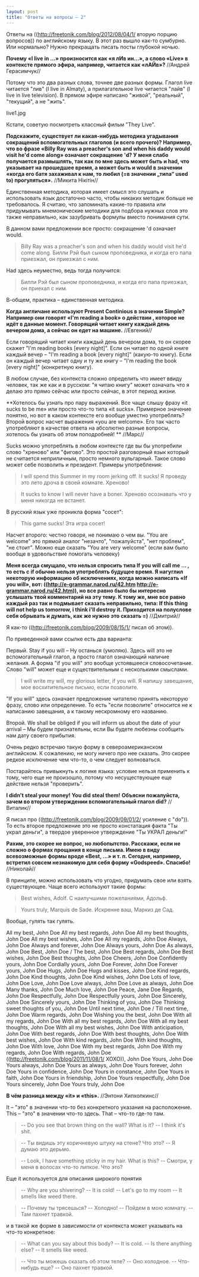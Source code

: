 ```yaml
---
layout: post
title: "Ответы на вопросы – 2"
---
```

Ответы на ((http://freetonik.com/blog/2012/08/04/1/ вторую порцию вопросов)) по английскому языку. В этот раз вышло как-то сумбурно. Или нормально? Нужно прекращать писать посты глубокой ночью.

**Почему «I live in ...» произносится как «я лИв ин...», а слово «Live» в контексте прямого эфира, например, читается как «лАЙв»?**
//Андрей Герасимчук//

Потому что это два разных слова, точнее две разных формы. Глагол live читается "лив" (I live in Almaty), а прилагательное live читается "лайв" (I live in live television). В прямом эфире написано "живой", "реальный", "текущий", а не "жить".

live1.jpg

Кстати, советую посмотреть классный фильм "They Live".

**Подскажите, существует ли какая-нибудь методика угадывания сокращений вспомогательных глаголов (и всего прочего)? Например, что во фразе «Billy Ray was a preacher's son and when his daddy would visit he'd come along» означает сокращение 'd? У меня слабо получается размышлять, так как по мне здесь может быть и had, что указывает на прошедшее время, а может быть и would в значении «когда его батя захаживал к нам, то любил (=в значении „типа“ used to) прогуляться».**
//Микита Нiкiтiн//

Единственная методика, которая имеет смысл это слушать и использовать язык достаточно часто, чтобы никаких методик больше не требовалось. Я считаю, что запоминать какие-то правила или придумывать мнемонические методики для подбора нужных слов это также неправильно, как зазубривать формулы вместо понимания сути. 

В данном вами предложении все просто: сокращение 'd означает would.

> Billy Ray was a preacher's son and when his daddy would visit he'd come along.
> Билли Рэй был сыном проповедника, и когда его папа приезжал, он приезжал с ним.

Had здесь неуместно, ведь тогда получится:

> Билли Рэй был сыном проповедника, и когда его папа приезжал, он приехал с ним.

В-общем, практика – единственная методика. 
  
**Когда англичане используют Present Continious в значении Simple? Например они говорят «I'm reading a book» о действии , которое не идёт в данные момент. Говорящий читает книгу каждый день вечером дома, а сейчас он едет на машине.**
//Евгений//

Если говорящий читает книги каждый день вечером дома, то он скорее скажет "I'm reading books [every night]". Если он читает по одной книге каждый вечер – "I'm reading a book [every night]" (какую-то книгу). Если он каждый вечер читает одну и ту же книгу – "I'm reading the book [every night]" (конкретную книгу). 

В любом случае, без контекста сложно определить что имеет ввиду человек, так же как и в русском: "я читаю книгу" может означать что я делаю это прямо сейчас или просто сейчас, в этот период жизни.
  
**Хотелось бы узнать про пару выражений. Все чаще слышу фразу «it sucks to be me» или просто что-то типа «it sucks». Примерное значение понятно, но вот в каком контексте его вообще уместно употреблять? Второй вопрос насчет выражения «you are welcome». Его так часто употребляют в качестве ответа на абсолютно разные вопросы, хотелось бы узнать об этом поподробней! **
//Марс//

Sucks можно употреблять в любом контексте где вы бы употребили слово "хреново" или "фигово". Это простой разговорный язык который не считается неприличным, просто немного вульгарный. Такое слово может себе позволить и президент. Примеры употребления:

> I will spend this Summer in my room jerking off. It sucks!
> Я проведу это лето дроча в своей комнате. Хреново!

> It sucks to know I will never have a boner.
> Хреново осознавать что у меня никогда не встанет.

В русский язык уже проникла форма "сосет":

> This game sucks!
> Эта игра сосет! 

Насчет второго: честно говоря, не понимаю о чем вы. "You are welcome" это прямой аналог "незачто", "пожалуйста", "нет проблем", "не стоит". Можно еще сказать "You are very welcome" (если вам было вообще в удовольствие помогать человеку)
  
**Меня всегда смущало, что нельзя спросить типа If you will call me ... , то есть с if обычно нельзя употреблять будущее время. Я нагуглил некоторую информацию об исключениях, когда можно написать «If you will», вот: ((http://e-grammar.narod.ru/42.htm http://e-grammar.narod.ru/42.htm)), но все равно было бы интересно услышать твой комментарий на эту тему. К тому же, мне все равно каждый раз так и подмывает сказать неправильно, типа: If this thing will not help us tomorrow, i think i'll destroy it. Приходится на полуслове себя обрывать и думать, как же нужно это сказать =)**
//Дмитрий//

Я как-то ((http://freetonik.com/blog/2009/08/15/1/ писал об этом)). 

По приведенной вами ссылке есть два варианта:

Первый. Stay if you will – Ну останься (умоляю). Здесь will это не вспомогательный глагол, а просто глагол означающий наличие желания. А форма "if you will" это вообще устоявшееся словосочетание. Слово "will" может еще и существительным с несколькими смыслами. 

> I will write my will, my glorious letter, if you will.
> Я напишу завещание, мое восхитительное письмо, если позволите.

"If you will" здесь означает предложение читателю принять некоторую фразу, слово или определение. То есть "если позволите" относится не к написанию завещания, а к такому нескромному его названию.

Второй. We shall be obliged if you will inform us about the date of your arrival – Мы будем признательны, если Вы будете любезны сообщить нам дату своего прибытия.

Очень редко встречаю такую форму в североамериканском английском. К сожалению, не могу ничего про нее сказать. Это скорее редкое исключение чем что-то, о чем следует волноваться.

Постарайтесь привыкнуть к логике языка: условие нельзя применить к тому, чего еще не произошло, потому что несуществующее еще действие нельзя "проверить". 
  
**I didn't steal your money!**
**You did steal them!**
**Объясни пожалуйста, зачем во втором утверждении вспомогательный глагол did?**
//Виталик//

Я писал про ((http://freetonik.com/blog/2009/09/01/2/ усиление с "do")). То есть второе предложение это не просто констатация факта "Ты украл деньги", а твердое уверенное утверждение "Ты УКРАЛ деньги!"
  
**Рахим, это скорее не вопрос, но любопытство. Расскажи, если не сложно о формах прощания в конце письма. Имею в виду всевозможные формы вроде «Best, ...» и т. п. Сегодня, например, встретил совсем незнакомую для себя форму «Godspeed». Спасибо!**
//Николай//

В принципе, можно использовать что угодно, придумать свое или взять существующее. Чаще всего используют такие формы:

> Best wishes, Adolf.
> С наилучшими пожеланиями, Адольф.

> Yours truly, Marquis de Sade.
> Искренне ваш, Маркиз де Сад.

Вообще, гулять так гулять.

All my best, John Doe
All my best regards, John Doe
All my best thoughts, John Doe
All my best wishes, John Doe
All my regards, John Doe
Always, John Doe
Always and forever, John Doe
Always yours, John Doe
As always, John Doe
Best, John Doe / The best, John Doe
Best regards, John Doe
Best wishes, John Doe
Best thoughts, John Doe
Cheers, John Doe
Confidently yours, John Doe
Cordially yours, John Doe
Forever, John Doe
Forever yours, John Doe
Hugs, John Doe
Hugs and kisses, John Doe
Kind regards, John Doe
Kind thoughts, John Doe
Kind wishes, John Doe
Lots of love, John Doe
Love, John Doe
Love always, John Doe
Love as always, John Doe
Many thanks, John Doe
Much love, John Doe
Peace, Jane Doe
Regards, John Doe
Respectfully, John Doe
Respectfully yours, John Doe
Sincerely, John Doe
Sincerely yours, John Doe
Thinking of you, John Doe
Thinking sweet thoughts of you, John Doe
Until next time, John Doe / Till next time, John Doe
Warm regards, John Doe
Wishing you the best, John Doe
With all my regards, John Doe
With all my best regards, John Doe
With all my best thoughts, John Doe
With all my best wishes, John Doe
With anticipation, John Doe
With best regards, John Doe
With best thoughts, John Doe
With best wishes, John Doe
With kind regards, John Doe
With kind thoughts, John Doe
With love, John Doe
With my best regards, John Doe
With my regards, John Doe
With regards, John Doe
((http://freetonik.com/blog/2011/11/08/1/ XOXO)), John Doe
Yours, John Doe
Yours always, John Doe
Yours as always, John Doe
Yours forever, John Doe
Yours in confidence, John Doe
Yours in constance, John Doe
Yours in faith, John Doe
Yours in friendship, John Doe
Yours respectfully, John Doe
Yours sincerely, John Doe
Yours truly, John Doe

**В чём разница между «it» и «this».**
//Энтони Хипхопкинс//

It – "это" в значении что-то без конкретного указания на расположение. This – "это" в значении что-то здесь. That – что-то где-то там. 

> -- Do you see that brown thing on the wall? What is it? 
> -- I think it's shit.

> -- Ты видишь эту коричневую штуку на стене? Что это?
> -- Я думаю это дерьмо.

> -- Look, I have something sticky in my hair. What is this?
> -- Смотри, у меня в волосах что-то липкое. Что это?

Еще it используется для описания широкого понятия

> -- Why are you shivering?
> -- It is cold!
> -- Let's go to my room
> -- It smells like weed there.

> -- Почему ты трясешься?
> -- Холодно!
> -- Пойдем в мою комнату.
> -- Там пахнет травкой.

и в такой же форме в зависимости от контекста может указывать на что-то конкретное:

> -- What can you say about this body? 
> -- It is cold.
> -- Is there anything else?
> -- It smells like weed.

> -- Что ты можешь сказать об этом теле?
> -- Оно холодное.
> -- Что-нибудь еще?
> -- Оно пахнет травкой.
